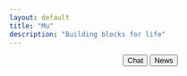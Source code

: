 ```yaml
---
layout: default
title: "Mu"
description: "Building blocks for life"
---
```


<center>
  <a href="https://chat.mu.xyz"><button>Chat</button></a>
    <a href="https://news.mu.xyz"><button>News</button></a>
</center>
